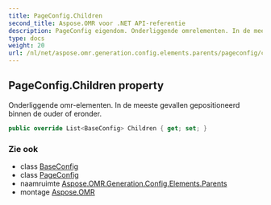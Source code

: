```yaml
---
title: PageConfig.Children
second_title: Aspose.OMR voor .NET API-referentie
description: PageConfig eigendom. Onderliggende omrelementen. In de meeste gevallen gepositioneerd binnen de ouder of eronder.
type: docs
weight: 20
url: /nl/net/aspose.omr.generation.config.elements.parents/pageconfig/children/
---
```

## PageConfig.Children property

Onderliggende omr-elementen. In de meeste gevallen gepositioneerd binnen de ouder of eronder.

```csharp
public override List<BaseConfig> Children { get; set; }
```

### Zie ook

* class [BaseConfig](../../../aspose.omr.generation.config/baseconfig/)
* class [PageConfig](../)
* naamruimte [Aspose.OMR.Generation.Config.Elements.Parents](../../pageconfig/)
* montage [Aspose.OMR](../../../)


